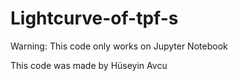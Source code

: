 # Lightcurve-of-tpf-s

Warning: This code only works on Jupyter Notebook

This code was made by Hüseyin Avcu

